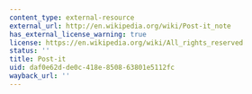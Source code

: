 ```yaml
---
content_type: external-resource
external_url: http://en.wikipedia.org/wiki/Post-it_note
has_external_license_warning: true
license: https://en.wikipedia.org/wiki/All_rights_reserved
status: ''
title: Post-it
uid: daf0e62d-de0c-418e-8508-63801e5112fc
wayback_url: ''
---
```


